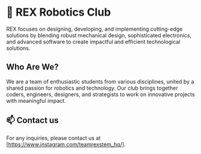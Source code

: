 # 🤖 REX Robotics Club

REX focuses on designing, developing, and implementing cutting-edge solutions by blending robust mechanical design, sophisticated electronics, and advanced software to create impactful and efficient technological solutions.

## Who Are We?

We are a team of enthusiastic students from various disciplines, united by a shared passion for robotics and technology. Our club brings together coders, engineers, designers, and strategists to work on innovative projects with meaningful impact.

## 📫 Contact us

For any inquiries, please contact us at [https://www.instagram.com/teamrexstem_hq/].
